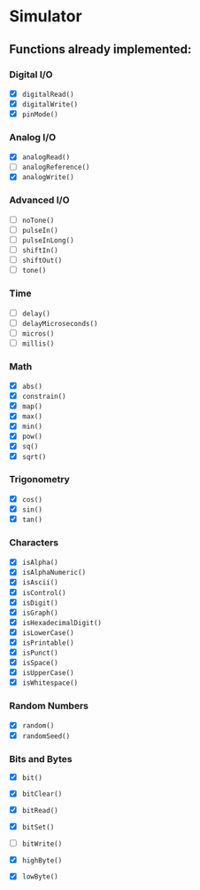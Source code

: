 # Simulator

## Functions already implemented:

### Digital I/O

- [x] `digitalRead()`
- [x] `digitalWrite()`
- [x] `pinMode()`

### Analog I/O

- [x] `analogRead()`
- [ ] `analogReference()`
- [x] `analogWrite()`

### Advanced I/O

- [ ] `noTone()`
- [ ] `pulseIn()`
- [ ] `pulseInLong()`
- [ ] `shiftIn()`
- [ ] `shiftOut()`
- [ ] `tone()`

### Time

- [ ] `delay()`
- [ ] `delayMicroseconds()`
- [ ] `micros()`
- [ ] `millis()`

### Math

- [x] `abs()`
- [x] `constrain()`
- [x] `map()`
- [x] `max()`
- [x] `min()`
- [x] `pow()`
- [x] `sq()`
- [x] `sqrt()`

### Trigonometry

- [x] `cos()`
- [x] `sin()`
- [x] `tan()`

### Characters

- [x] `isAlpha()`
- [x] `isAlphaNumeric()`
- [x] `isAscii()`
- [x] `isControl()`
- [x] `isDigit()`
- [x] `isGraph()`
- [x] `isHexadecimalDigit()`
- [x] `isLowerCase()`
- [x] `isPrintable()`
- [x] `isPunct()`
- [x] `isSpace()`
- [x] `isUpperCase()`
- [x] `isWhitespace()`

### Random Numbers

- [x] `random()`
- [x] `randomSeed()`

### Bits and Bytes

- [x] `bit()`
- [x] `bitClear()`
- [x] `bitRead()`
- [x] `bitSet()`
- [ ] `bitWrite()`
- [x] `highByte()`
- [x] `lowByte()`







